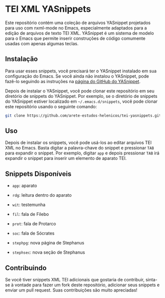 # TEI XML YASnippets

Este repositório contém uma coleção de arquivos YASnippet projetados para uso com nxml-mode no Emacs, especialmente adaptados para a edição de arquivos de texto TEI XML. YASnippet é um sistema de modelo para o Emacs que permite inserir construções de código comumente usadas com apenas algumas teclas.

## Instalação

Para usar esses snippets, você precisará ter o YASnippet instalado em sua configuração do Emacs. Se você ainda não instalou o YASnippet, pode fazê-lo seguindo as instruções na [página do GitHub do YASnippet](https://github.com/joaotavora/yasnippet).

Depois de instalar o YASnippet, você pode clonar este repositório em seu diretório de snippets do YASnippet. Por exemplo, se o diretório de snippets do YASnippet estiver localizado em `~/.emacs.d/snippets`, você pode clonar este repositório usando o seguinte comando:

```sh
git clone https://github.com/arete-estudos-helenicos/tei-yasnippets.git ~/.emacs.d/snippets/nxml-mode
```

## Uso

Depois de instalar os snippets, você pode usá-los ao editar arquivos TEI XML no Emacs. Basta digitar a palavra-chave do snippet e pressionar `TAB` para expandir o snippet. Por exemplo, digitar `app` e depois pressionar `TAB` irá expandir o snippet para inserir um elemento de aparato TEI.

## Snippets Disponíveis

- `app`: aparato
- `rdg`: leitura dentro do aparato
- `wit`: testemunha

- `fil`: fala de Filebo
- `prot`: fala de Protarco
- `soc`: fala de Sócrates

- `stephpg`: nova página de Stephanus
- `stephsec`: nova seção de Stephanus

## Contribuindo

Se você tiver snippets XML TEI adicionais que gostaria de contribuir, sinta-se à vontade para fazer um fork deste repositório, adicionar seus snippets e enviar um pull request. Suas contribuições são muito apreciadas!
